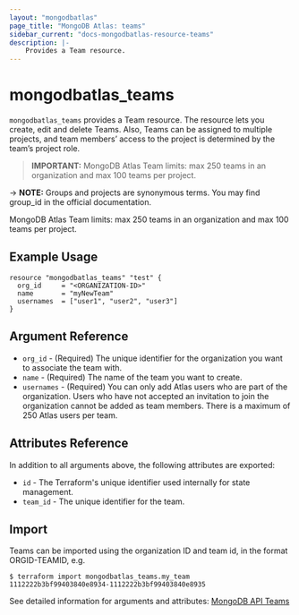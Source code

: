 ```yaml
---
layout: "mongodbatlas"
page_title: "MongoDB Atlas: teams"
sidebar_current: "docs-mongodbatlas-resource-teams"
description: |-
    Provides a Team resource.
---
```


# mongodbatlas_teams

`mongodbatlas_teams` provides a Team resource. The resource lets you create, edit and delete Teams. Also, Teams can be assigned to multiple projects, and team members’ access to the project is determined by the team’s project role.

> **IMPORTANT:** MongoDB Atlas Team limits: max 250 teams in an organization and max 100 teams per project.

-> **NOTE:** Groups and projects are synonymous terms. You may find group_id in the official documentation.

MongoDB Atlas Team limits: max 250 teams in an organization and max 100 teams per project.

## Example Usage

```hcl
resource "mongodbatlas_teams" "test" {
  org_id     = "<ORGANIZATION-ID>"
  name       = "myNewTeam"
  usernames  = ["user1", "user2", "user3"]
}
```

## Argument Reference

* `org_id` - (Required) The unique identifier for the organization you want to associate the team with.
* `name` - (Required) The name of the team you want to create.
* `usernames` - (Required) You can only add Atlas users who are part of the organization. Users who have not accepted an invitation to join the organization cannot be added as team members. There is a maximum of 250 Atlas users per team.


## Attributes Reference

In addition to all arguments above, the following attributes are exported:
* `id` -	The Terraform's unique identifier used internally for state management.
* `team_id` - The unique identifier for the team.

## Import

Teams can be imported using the organization ID and team id, in the format ORGID-TEAMID, e.g.

```
$ terraform import mongodbatlas_teams.my_team 1112222b3bf99403840e8934-1112222b3bf99403840e8935
```

See detailed information for arguments and attributes: [MongoDB API Teams](https://docs.atlas.mongodb.com/reference/api/teams-create-one/)
